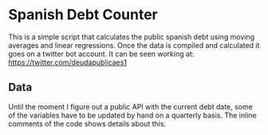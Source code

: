 # Spanish Debt Counter 

This is a simple script that calculates the public spanish debt using moving averages and linear regressions. Once the data is compiled and calculated it goes on a twitter bot account. It can be seen working at: https://twitter.com/deudapublicaes1

## Data

Until the moment I figure out a public API with the current debt date, some of the variables have to be updated by hand on a quarterly basis. The inline comments of the code shows details about this.
